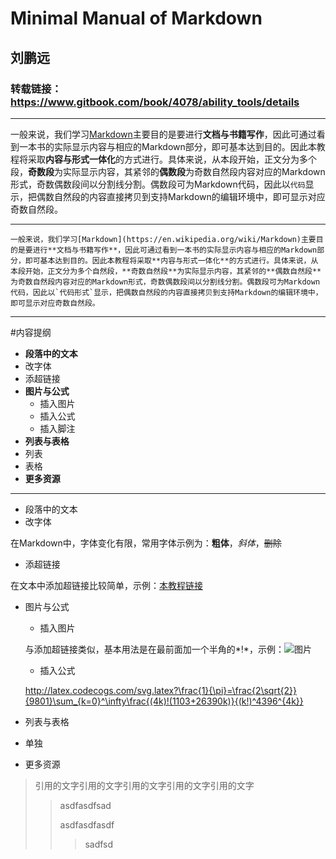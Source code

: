 # Minimal Manual of Markdown 
## 刘鹏远
### 转载链接： https://www.gitbook.com/book/4078/ability_tools/details
---
一般来说，我们学习[Markdown](https://en.wikipedia.org/wiki/Markdown)主要目的是要进行**文档与书籍写作**，因此可通过看到一本书的实际显示内容与相应的Markdown部分，即可基本达到目的。因此本教程将采取**内容与形式一体化**的方式进行。具体来说，从本段开始，正文分为多个段，**奇数段**为实际显示内容，其紧邻的**偶数段**为奇数自然段内容对应的Markdown形式，奇数偶数段间以分割线分割。偶数段可为Markdown代码，因此以`代码`显示，把偶数自然段的内容直接拷贝到支持Markdown的编辑环境中，即可显示对应奇数自然段。

---
  
``
一般来说，我们学习[Markdown](https://en.wikipedia.org/wiki/Markdown)主要目的是要进行**文档与书籍写作**，因此可通过看到一本书的实际显示内容与相应的Markdown部分，即可基本达到目的。因此本教程将采取**内容与形式一体化**的方式进行。具体来说，从本段开始，正文分为多个自然段，**奇数自然段**为实际显示内容，其紧邻的**偶数自然段**为奇数自然段内容对应的Markdown形式，奇数偶数段间以分割线分割。偶数段可为Markdown代码，因此以`代码形式`显示，把偶数自然段的内容直接拷贝到支持Markdown的编辑环境中，即可显示对应奇数自然段。
``

---
#内容提纲
- **段落中的文本**
 - 改字体
 - 添超链接
- **图片与公式**
  - 插入图片
  - 插入公式
  - 插入脚注
- **列表与表格**
 - 列表
 - 表格
- **更多资源**
***
- 段落中的文本
 - 改字体
 
 在Markdown中，字体变化有限，常用字体示例为：**粗体**，*斜体*，~~删除~~
 - 添超链接  

 在文本中添加超链接比较简单，示例：[本教程链接](https://www.gitbook.com/book/4078/ability_tools/details)
- 图片与公式
  - 插入图片
  
  与添加超链接类似，基本用法是在最前面加一个半角的*!*，示例：![图片](http://daringfireball.net/graphics/logos/)
  - 插入公式 
  
  http://latex.codecogs.com/svg.latex?\frac{1}{\pi}=\frac{2\sqrt{2}}{9801}\sum_{k=0}^\infty\frac{(4k)!(1103+26390k)}{(k!)^4396^{4k}}
- 列表与表格
 - 单独
- 更多资源
> 引用的文字引用的文字引用的文字引用的文字引用的文字
>>asdfasdfsad
>>
>>asdfasdfasdf
>>
>>>sadfsd

